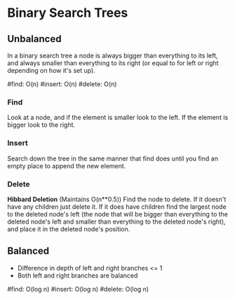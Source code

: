 # Binary Search Trees

## Unbalanced

In a binary search tree a node is always bigger than everything to its left, and always smaller than everything to its right (or equal to for left or right depending on how it's set up).

\#find:   O(n)
\#insert: O(n)
\#delete: O(n)

### Find

Look at a node, and if the element is smaller look to the left. If the element is bigger look to the right.

### Insert

Search down the tree in the same manner that find does until you find an empty place to append the new element.

### Delete

**Hibbard Deletion**
(Maintains O(n**0.5))
Find the node to delete. If it doesn't have any children just delete it. If it does have children find the largest node to the deleted node's left (the node that will be bigger than everything to the deleted node's left and smaller than everything to the deleted node's right), and place it in the deleted node's position.

## Balanced

* Difference in depth of left and right branches <= 1
* Both left and right branches are balanced

\#find:   O(log n)
\#insert: O(log n)
\#delete: O(log n)
